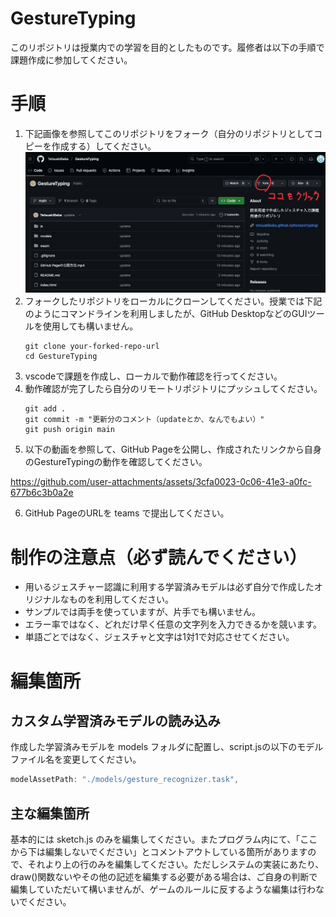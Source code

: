 # GestureTyping
このリポジトリは授業内での学習を目的としたものです。履修者は以下の手順で課題作成に参加してください。

# 手順
1. 下記画像を参照してこのリポジトリをフォーク（自分のリポジトリとしてコピーを作成する）してください。
   ![Fork me on GitHub](./fork.png)
2. フォークしたリポジトリをローカルにクローンしてください。授業では下記のようにコマンドラインを利用しましたが、GitHub DesktopなどのGUIツールを使用しても構いません。
   ```
   git clone your-forked-repo-url
   cd GestureTyping
   ```
3. vscodeで課題を作成し、ローカルで動作確認を行ってください。
4. 動作確認が完了したら自分のリモートリポジトリにプッシュしてください。
    ```
    git add .
    git commit -m "更新分のコメント（updateとか、なんでもよい）"
    git push origin main
    ```
5. 以下の動画を参照して、GitHub Pageを公開し、作成されたリンクから自身のGestureTypingの動作を確認してください。

https://github.com/user-attachments/assets/3cfa0023-0c06-41e3-a0fc-677b6c3b0a2e

6. GitHub PageのURLを teams で提出してください。

# 制作の注意点（必ず読んでください）
- 用いるジェスチャー認識に利用する学習済みモデルは必ず自分で作成したオリジナルなものを利用してください。
- サンプルでは両手を使っていますが、片手でも構いません。
- エラー率ではなく、どれだけ早く任意の文字列を入力できるかを競います。
- 単語ごとではなく、ジェスチャと文字は1対1で対応させてください。

# 編集箇所
## カスタム学習済みモデルの読み込み
作成した学習済みモデルを models フォルダに配置し、script.jsの以下のモデルファイル名を変更してください。
```javascript
modelAssetPath: "./models/gesture_recognizer.task",
```

## 主な編集箇所
基本的には sketch.js のみを編集してください。またプログラム内にて、「ここから下は編集しないでください」とコメントアウトしている箇所がありますので、それより上の行のみを編集してください。ただしシステムの実装にあたり、draw()関数ないやその他の記述を編集する必要がある場合は、ご自身の判断で編集していただいて構いませんが、ゲームのルールに反するような編集は行わないでください。

